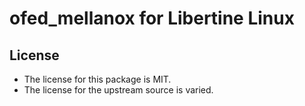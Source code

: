 # ofed_mellanox for Libertine Linux

## License

* The license for this package is MIT.
* The license for the upstream source is varied.
